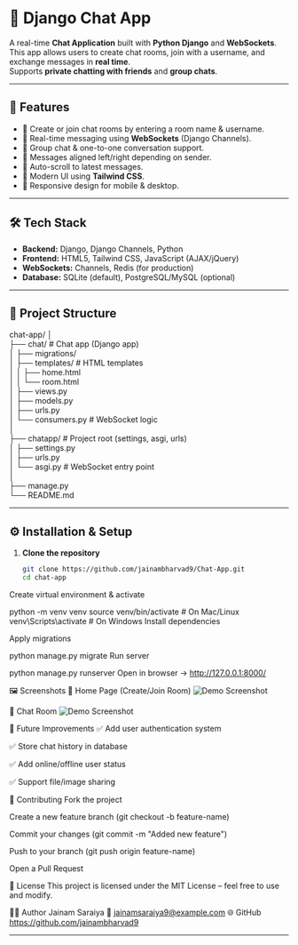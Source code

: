 # 💬 Django Chat App

A real-time **Chat Application** built with **Python Django** and **WebSockets**.  
This app allows users to create chat rooms, join with a username, and exchange messages in **real time**.  
Supports **private chatting with friends** and **group chats**.

---

## 🚀 Features

- 🔹 Create or join chat rooms by entering a room name & username.  
- 🔹 Real-time messaging using **WebSockets** (Django Channels).  
- 🔹 Group chat & one-to-one conversation support.  
- 🔹 Messages aligned left/right depending on sender.  
- 🔹 Auto-scroll to latest messages.  
- 🔹 Modern UI using **Tailwind CSS**.  
- 🔹 Responsive design for mobile & desktop.  

---

## 🛠️ Tech Stack

- **Backend:** Django, Django Channels, Python  
- **Frontend:** HTML5, Tailwind CSS, JavaScript (AJAX/jQuery)  
- **WebSockets:** Channels, Redis (for production)  
- **Database:** SQLite (default), PostgreSQL/MySQL (optional)  

---

## 📂 Project Structure

chat-app/
│
<br>
├── chat/ # Chat app (Django app)
<br>
│ ├── migrations/
<br>
│ ├── templates/ # HTML templates
<br>
│ │ ├── home.html
<br>
│ │ └── room.html
<br>
│ ├── views.py
<br>
│ ├── models.py
<br>
│ ├── urls.py
<br>
│ └── consumers.py # WebSocket logic
<br>
│
<br>
├── chatapp/ # Project root (settings, asgi, urls)
<br>
│ ├── settings.py
<br>
│ ├── urls.py
<br>
│ └── asgi.py # WebSocket entry point
<br>
│
<br>
├── manage.py
<br>
└── README.md
<br>

---

## ⚙️ Installation & Setup

1. **Clone the repository**
   ```bash
   git clone https://github.com/jainambharvad9/Chat-App.git
   cd chat-app
Create virtual environment & activate


python -m venv venv
source venv/bin/activate   # On Mac/Linux
venv\Scripts\activate      # On Windows
Install dependencies



Apply migrations


python manage.py migrate
Run server


python manage.py runserver
Open in browser → http://127.0.0.1:8000/


🖼️ Screenshots
🔹 Home Page (Create/Join Room)
![Demo Screenshot](https://github.com/jainambharvad9/Chat-App/blob/main/Chat%20App/Screenshot%202025-08-23%20234908.png)

🔹 Chat Room
![Demo Screenshot](https://github.com/jainambharvad9/Chat-App/blob/main/Chat%20App/Screenshot%202025-08-23%20235000.png)

🔮 Future Improvements
✅ Add user authentication system

✅ Store chat history in database

✅ Add online/offline user status

✅ Support file/image sharing

🤝 Contributing
Fork the project

Create a new feature branch (git checkout -b feature-name)

Commit your changes (git commit -m "Added new feature")

Push to your branch (git push origin feature-name)

Open a Pull Request

📜 License
This project is licensed under the MIT License – feel free to use and modify.

👨‍💻 Author Jainam Saraiya
📧 jainamsaraiya9@example.com
🌐 GitHub https://github.com/jainambharvad9

---
